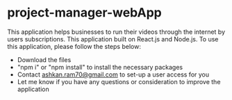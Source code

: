 # project-manager-webApp
This application helps businesses to run their videos through the internet by users subscriptions. This application built on React.js and Node.js.
To use this application, please follow the steps below:
* Download the files
* "npm i" or "npm install" to install the necessary packages
* Contact ashkan.ram70@gmail.com to set-up a user access for you
* Let me know if you have any questions or consideration to improve the application
<br>
<b>